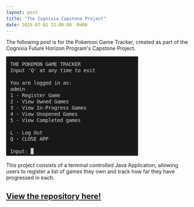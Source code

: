 ```yaml
---
layout: post
title: "The Cognixia Capstone Project"
date: 2025-07-01 12:00:00 -0400
---
```

The following post is for the Pokemon Game Tracker, created as part of the Cognixia Future Horizon Program's Capstone Project.

![The main menu for the Cognixia Capstone Project](/assets/project-screenshots/MainMenu_Capstone.png)

This project consists of a terminal controlled Java Application, allowing users to register a list of games they own and track how far they have progressed in each.

## [View the repository here!](https://github.com/AlexJBernard/Cognixia-FutureHorizons-CapstoneProject)